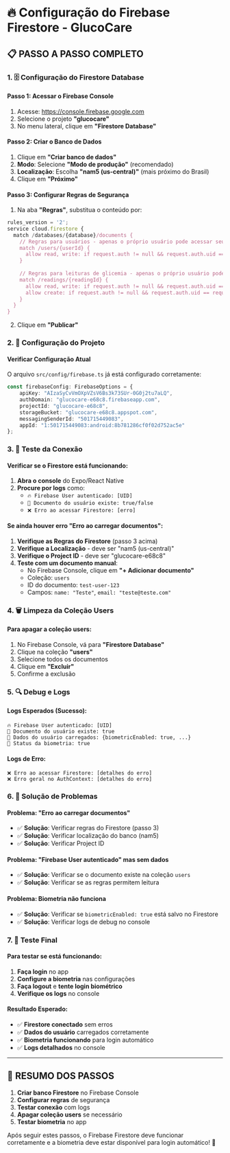 # 🔥 Configuração do Firebase Firestore - GlucoCare

## 📋 **PASSO A PASSO COMPLETO**

### **1. 🗄️ Configuração do Firestore Database**

#### **Passo 1: Acessar o Firebase Console**
1. Acesse: https://console.firebase.google.com
2. Selecione o projeto **"glucocare"**
3. No menu lateral, clique em **"Firestore Database"**

#### **Passo 2: Criar o Banco de Dados**
1. Clique em **"Criar banco de dados"**
2. **Modo**: Selecione **"Modo de produção"** (recomendado)
3. **Localização**: Escolha **"nam5 (us-central)"** (mais próximo do Brasil)
4. Clique em **"Próximo"**

#### **Passo 3: Configurar Regras de Segurança**
1. Na aba **"Regras"**, substitua o conteúdo por:

```javascript
rules_version = '2';
service cloud.firestore {
  match /databases/{database}/documents {
    // Regras para usuários - apenas o próprio usuário pode acessar seus dados
    match /users/{userId} {
      allow read, write: if request.auth != null && request.auth.uid == userId;
    }
    
    // Regras para leituras de glicemia - apenas o próprio usuário pode acessar
    match /readings/{readingId} {
      allow read, write: if request.auth != null && request.auth.uid == resource.data.userId;
      allow create: if request.auth != null && request.auth.uid == request.resource.data.userId;
    }
  }
}
```

2. Clique em **"Publicar"**

### **2. 🔧 Configuração do Projeto**

#### **Verificar Configuração Atual**
O arquivo `src/config/firebase.ts` já está configurado corretamente:

```typescript
const firebaseConfig: FirebaseOptions = {
    apiKey: "AIzaSyCvVmOXpVZsV6Bs3k73SUr-0G0j2tu7aLQ", 
    authDomain: "glucocare-e68c8.firebaseapp.com", 
    projectId: "glucocare-e68c8",
    storageBucket: "glucocare-e68c8.appspot.com", 
    messagingSenderId: "501715449083", 
    appId: "1:501715449083:android:8b781286cf0f02d752ac5e" 
};
```

### **3. 🧪 Teste da Conexão**

#### **Verificar se o Firestore está funcionando:**
1. **Abra o console** do Expo/React Native
2. **Procure por logs** como:
   - `🔥 Firebase User autenticado: [UID]`
   - `📄 Documento do usuário existe: true/false`
   - `❌ Erro ao acessar Firestore: [erro]`

#### **Se ainda houver erro "Erro ao carregar documentos":**

1. **Verifique as Regras do Firestore** (passo 3 acima)
2. **Verifique a Localização** - deve ser "nam5 (us-central)"
3. **Verifique o Project ID** - deve ser "glucocare-e68c8"
4. **Teste com um documento manual**:
   - No Firebase Console, clique em **"+ Adicionar documento"**
   - Coleção: `users`
   - ID do documento: `test-user-123`
   - Campos: `name: "Teste"`, `email: "teste@teste.com"`

### **4. 🗑️ Limpeza da Coleção Users**

#### **Para apagar a coleção users:**
1. No Firebase Console, vá para **"Firestore Database"**
2. Clique na coleção **"users"**
3. Selecione todos os documentos
4. Clique em **"Excluir"**
5. Confirme a exclusão

### **5. 🔍 Debug e Logs**

#### **Logs Esperados (Sucesso):**
```
🔥 Firebase User autenticado: [UID]
📄 Documento do usuário existe: true
👤 Dados do usuário carregados: {biometricEnabled: true, ...}
🔐 Status da biometria: true
```

#### **Logs de Erro:**
```
❌ Erro ao acessar Firestore: [detalhes do erro]
❌ Erro geral no AuthContext: [detalhes do erro]
```

### **6. 🚨 Solução de Problemas**

#### **Problema: "Erro ao carregar documentos"**
- ✅ **Solução**: Verificar regras do Firestore (passo 3)
- ✅ **Solução**: Verificar localização do banco (nam5)
- ✅ **Solução**: Verificar Project ID

#### **Problema: "Firebase User autenticado" mas sem dados**
- ✅ **Solução**: Verificar se o documento existe na coleção `users`
- ✅ **Solução**: Verificar se as regras permitem leitura

#### **Problema: Biometria não funciona**
- ✅ **Solução**: Verificar se `biometricEnabled: true` está salvo no Firestore
- ✅ **Solução**: Verificar logs de debug no console

### **7. 📱 Teste Final**

#### **Para testar se está funcionando:**
1. **Faça login** no app
2. **Configure a biometria** nas configurações
3. **Faça logout** e **tente login biométrico**
4. **Verifique os logs** no console

#### **Resultado Esperado:**
- ✅ **Firestore conectado** sem erros
- ✅ **Dados do usuário** carregados corretamente
- ✅ **Biometria funcionando** para login automático
- ✅ **Logs detalhados** no console

---

## 🎯 **RESUMO DOS PASSOS**

1. **Criar banco Firestore** no Firebase Console
2. **Configurar regras** de segurança
3. **Testar conexão** com logs
4. **Apagar coleção users** se necessário
5. **Testar biometria** no app

Após seguir estes passos, o Firebase Firestore deve funcionar corretamente e a biometria deve estar disponível para login automático! 🎉



